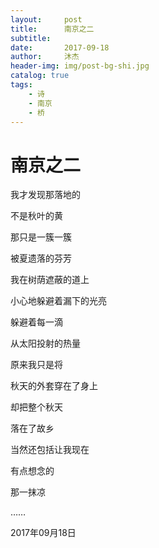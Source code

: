 ```yaml
---
layout:     post
title:      南京之二
subtitle: 
date:       2017-09-18
author:     沐杰
header-img: img/post-bg-shi.jpg
catalog: true
tags:
    - 诗
    - 南京
    - 桥
---
```


# 南京之二

我才发现那落地的

不是秋叶的黄

那只是一簇一簇

被夏遗落的芬芳



我在树荫遮蔽的道上

小心地躲避着漏下的光亮

躲避着每一滴

从太阳投射的热量



原来我只是将

秋天的外套穿在了身上

却把整个秋天

落在了故乡



当然还包括让我现在

有点想念的

那一抹凉



……

2017年09月18日
